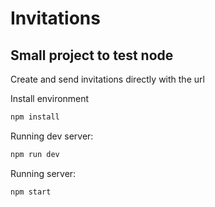 # Invitations

## Small project to test node

Create and send invitations directly with the url

Install environment
```sh
npm install
```
Running dev server:
```sh
npm run dev
```
Running server:
```sh
npm start
```
